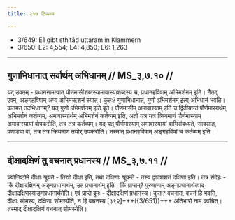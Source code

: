 ```yaml
---
title: २१७ टिप्पण्यः

---
```

- 3/649: E1 gibt sthitād uttaram in Klammern
- 3/650: E2: 4,554; E4: 4,850; E6: 1,263

____________________________________________


## गुणाभिधानात् सर्वार्थम् अभिधानम् // MS_३,७.१० //

यद् उक्तम् - प्रधाननामत्वात् पौर्णमासीशब्दस्यामावास्याशब्दस्य च, प्रधानहविषाम् अभिमर्शनम् इति। नैतद् एवम्, अङ्गहविषाम् अप्य् अभिमऋशनं स्यात्। कुतः? गुणाभिधानात्, गुणो ऽभिमर्शनम् इत्य् अभिधानं भवति। कतमत् तदभिधानम्? यत् गुणो ऽभिमर्शनम् इति ब्रूते। पौर्णमासीम् अमावास्याम् इति च द्वितीयान्तं पौर्णमास्यर्थम् अभिमर्शनं कर्तव्यम्, अमावास्यार्थम् अभिमर्शनं कर्तव्यम् इति, अतो यत्र यत्र क्रियमाणं पौर्णमास्याम् अमावास्यायां वोपकरोति, तत्र तत्र कर्तव्यम्। यद् यत् पौर्णमास्याम् अमावास्यायां वाभिसंबध्यते, साक्सात्, प्रणाड्या वा, तत्र तत्र क्रियमाणं तयोर् उपकरोति। तस्मात् प्रधानहविषाम् अङ्गहविषां च कर्तव्यम् इति।


____________________________________________


## दीक्षादक्षिणं तु वचनात् प्रधानस्य // MS_३,७.११ //

ज्योतिष्टोमे दीक्षाः श्रूयते - तिस्रो दीक्षा इति, तथा दक्षिणाः श्रूयन्ते - तस्य द्वादशशतं दक्षिणा इति। तत्र संदेहः - किं दीक्षादक्षिणम् अङ्गप्रधानार्थम्, उत प्रधानार्थम् इति। किं प्राप्तम्? पुरुषाणाम् अङ्गप्रधानार्थत्वाद् दीक्षादक्षिणस्याङ्गप्रधानार्थतेति। एवं प्राप्ते ब्रूमः - दीक्षादक्षिणं प्रधानस्य। कुतः? वचनात्, वचनं हि भवति, दीक्षाः सोमस्य, दक्षिणाः सोमस्येति, न हि वचनस्य [३९२]+++({3/651})+++ अतिभारो नाम क्वचित्। तस्माद् दीक्षादक्षिणं वचनात् सोमस्येति।
